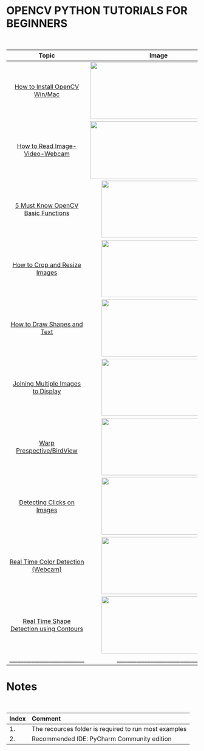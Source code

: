 

# OPENCV PYTHON TUTORIALS FOR BEGINNERS
</br>

|Topic| <div style="width:360px">Image</div> |Description|
|:----:|:--------:|:-:|
| [How to Install OpenCV Win/Mac](https://github.com/murtazahassan/OpenCV-Python/blob/master/Basics/Read_Write_Display.py)| <img src="https://github.com/murtazahassan/OpenCV-Python-Tutorials-for-Beginners/blob/master/thumbnails/0.jpg" width="360" height="150" />  |  Read images using opencv library. Show using Opencv and Matplot library </br> |
| [How to Read Image-Video-Webcam](https://github.com/murtazahassan/OpenCV-Python/blob/master/Basics/GrayScaling.py)| <img src="https://github.com/murtazahassan/OpenCV-Python-Tutorials-for-Beginners/blob/master/thumbnails/1.jpg" width="360" height="150" />       |  Convert RGB images to Gray Scale  </br> |
| [5 Must Know OpenCV Basic Functions](https://github.com/murtazahassan/OpenCV-Python/blob/master/Basics/ColorSpaceRGB.py)| <img src="https://github.com/murtazahassan/OpenCV-Python-Tutorials-for-Beginners/blob/master/thumbnails/2.jpg" width="300" height="150" />       |  Split The RGB  Channels to view seperately  </br> |
| [How to Crop and Resize Images](https://github.com/murtazahassan/OpenCV-Python/blob/master/Basics/ColorSpaceHSV.py)| <img src="https://github.com/murtazahassan/OpenCV-Python-Tutorials-for-Beginners/blob/master/thumbnails/3.jpg" width="300" height="150" />       |  Split The HSV  Channels to view seperately  </br> |
| [How to Draw Shapes and Text](https://github.com/murtazahassan/OpenCV-Python/blob/master/Basics/Resize.py)| <img src="https://github.com/murtazahassan/OpenCV-Python-Tutorials-for-Beginners/blob/master/thumbnails/4.jpg" width="300" height="150" />       |  Increase /Decreace the Width and height of the image   </br> |
| [Joining Multiple Images to Display](https://github.com/murtazahassan/OpenCV-Python/blob/master/Basics/Cropping.py)| <img src="https://github.com/murtazahassan/OpenCV-Python-Tutorials-for-Beginners/blob/master/thumbnails/5.jpg" width="300" height="150" />       |  Get selected part of an image   </br> |
| [Warp Prespective/BirdView](https://github.com/murtazahassan/OpenCV-Python/blob/master/Basics/Histograms.py)| <img src="https://github.com/murtazahassan/OpenCV-Python-Tutorials-for-Beginners/blob/master/thumbnails/6.jpg" width="300" height="150" />       |  Plot RGB values of an image in form of a Histogram  </br> |
| [Detecting Clicks on Images](https://github.com/murtazahassan/OpenCV-Python/blob/master/Basics/DrawImagesShapes.py)| <img src="https://github.com/murtazahassan/OpenCV-Python-Tutorials-for-Beginners/blob/master/thumbnails/7.jpg" width="300" height="150" />       |In this video we will learn how to detect clicks on an image. Using these x and y coordinates detected we will warp an image .   </br> |
| [Real Time Color Detection (Webcam)](https://github.com/murtazahassan/OpenCV-Python/blob/master/Basics/ErosionDialationOpeningClosing.py)| <img src="https://github.com/murtazahassan/OpenCV-Python-Tutorials-for-Beginners/blob/master/thumbnails/8.jpg" width="300" height="150" />       | In this video we will learn how to detect any color in an image using the HSV space with the help of opencv Trackbars. We will also stack the images together to make the workflow smoother. </br> |
| [Real Time Shape Detection using Contours](https://github.com/murtazahassan/OpenCV-Python/blob/master/Basics/ErosionDialationOpeningClosing.py)| <img src="https://github.com/murtazahassan/OpenCV-Python-Tutorials-for-Beginners/blob/master/thumbnails/9.jpg" width="300" height="150" />     | In this video we will learn how to detect shapes of objects by finding their contours. Contours are basically outline that bound the shape or form of an object. So we will be detecting multiple shapes and how many corners points each shape has along with its area .   </br> |
|___________________________|______________________________| ___________________________________________________________

# Notes
</br>

|Index|Comment|
|:---|:---|
|1.|The recources folder is required to run most examples|
|2.|Recommended IDE: PyCharm Community edition|
